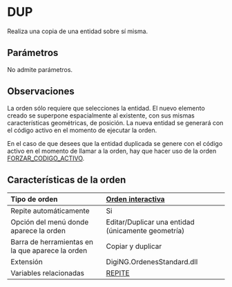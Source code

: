 # DUP

Realiza una copia de una entidad sobre sí misma.

## Parámetros

No admite parámetros.

## Observaciones

La orden sólo requiere que selecciones la entidad. El nuevo elemento creado se superpone espacialmente al existente, con sus mismas características geométricas, de posición. La nueva entidad se generará con el código activo en el momento de ejecutar la orden.

En el caso de que desees que la entidad duplicada se genere con el código activo en el momento de llamar a la orden, hay que hacer uso de la orden [FORZAR\_CODIGO\_ACTIVO](/digi3d-net/referencia/digi3d.net/ventana-de-dibujo/ordenes/d/FORZAR_CODIGO_ACTIVO.html).

## Características de la orden

| Tipo de orden | [Orden interactiva](dup.md) |
| :--- | :--- |
| Repite automáticamente | Si |
| Opción del menú donde aparece la orden | Editar/Duplicar una entidad \(únicamente geometría\) |
| Barra de herramientas en la que aparece la orden | Copiar y duplicar |
| Extensión | DigiNG.OrdenesStandard.dll |
| Variables relacionadas | [REPITE](/digi3d-net/referencia/digi3d.net/ventana-de-dibujo/ordenes/d/REPITE.html) |

